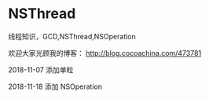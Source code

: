 # NSThread
线程知识，GCD,NSThread,NSOperation

 欢迎大家光顾我的博客：
http://blog.cocoachina.com/473781


2018-11-07 添加单粒

2018-11-18 添加 NSOperation
